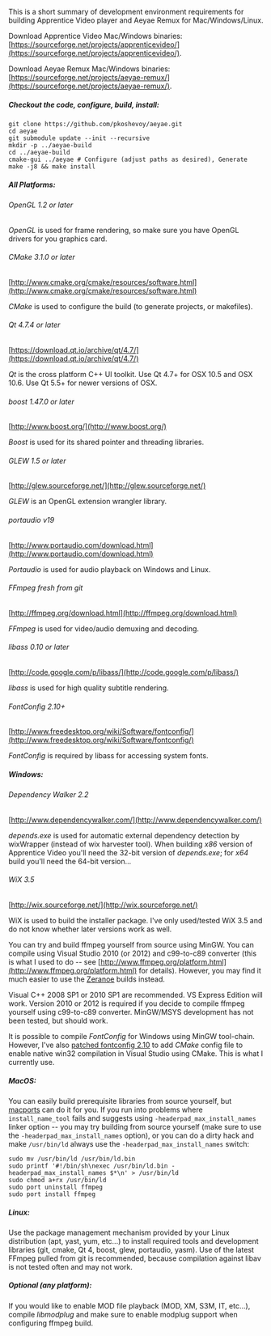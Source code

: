 This is a short summary of development environment requirements for building Apprentice Video player and Aeyae Remux for Mac/Windows/Linux.

Download Apprentice Video Mac/Windows binaries: [https://sourceforge.net/projects/apprenticevideo/](https://sourceforge.net/projects/apprenticevideo/).

Download Aeyae Remux Mac/Windows binaries: [https://sourceforge.net/projects/aeyae-remux/](https://sourceforge.net/projects/aeyae-remux/).

##### Checkout the code, configure, build, install:
    git clone https://github.com/pkoshevoy/aeyae.git
    cd aeyae
    git submodule update --init --recursive
    mkdir -p ../aeyae-build
    cd ../aeyae-build
    cmake-gui ../aeyae # Configure (adjust paths as desired), Generate
    make -j8 && make install

##### All Platforms:
###### OpenGL 1.2 or later
*OpenGL* is used for frame rendering, so make sure you have OpenGL drivers for you graphics card.

###### CMake 3.1.0 or later
[http://www.cmake.org/cmake/resources/software.html](http://www.cmake.org/cmake/resources/software.html)

*CMake* is used to configure the build (to generate projects, or makefiles).

###### Qt 4.7.4 or later
[https://download.qt.io/archive/qt/4.7/](https://download.qt.io/archive/qt/4.7/)

*Qt* is the cross platform C++ UI toolkit.  Use Qt 4.7+ for OSX 10.5 and OSX 10.6.  Use Qt 5.5+ for newer versions of OSX.

###### boost 1.47.0 or later
[http://www.boost.org/](http://www.boost.org/)

*Boost* is used for its shared pointer and threading libraries.

###### GLEW 1.5 or later
[http://glew.sourceforge.net/](http://glew.sourceforge.net/)

*GLEW* is an OpenGL extension wrangler library.

###### portaudio v19
[http://www.portaudio.com/download.html](http://www.portaudio.com/download.html)

*Portaudio* is used for audio playback on Windows and Linux.

###### FFmpeg fresh from git
[http://ffmpeg.org/download.html](http://ffmpeg.org/download.html)

*FFmpeg* is used for video/audio demuxing and decoding.

###### libass 0.10 or later
[http://code.google.com/p/libass/](http://code.google.com/p/libass/)

*libass* is used for high quality subtitle rendering.

###### FontConfig 2.10+
[http://www.freedesktop.org/wiki/Software/fontconfig/](http://www.freedesktop.org/wiki/Software/fontconfig/)

*FontConfig* is required by libass for accessing system fonts.

##### Windows:
###### Dependency Walker 2.2
[http://www.dependencywalker.com/](http://www.dependencywalker.com/)

*depends.exe* is used for automatic external dependency detection by wixWrapper (instead of wix harvester tool).  When building *x86* version of Apprentice Video you'll need the 32-bit version of *depends.exe*; for *x64* build you'll need the 64-bit version...

###### WiX 3.5
[http://wix.sourceforge.net/](http://wix.sourceforge.net/)

WiX is used to build the installer package.  I've only used/tested WiX 3.5 and do not know whether later versions work as well.

You can try and build ffmpeg yourself from source using MinGW.  You can compile using Visual Studio 2010 (or 2012) and c99-to-c89 converter (this is what I used to do -- see [http://www.ffmpeg.org/platform.html](http://www.ffmpeg.org/platform.html) for details).  However, you may find it much easier to use the [Zeranoe](http://ffmpeg.zeranoe.com/builds/) builds instead.

Visual C++ 2008 SP1 or 2010 SP1 are recommended. VS Express Edition will work. Version 2010 or 2012 is required if you decide to compile ffmpeg yourself using c99-to-c89 converter. MinGW/MSYS development has not been tested, but should work.

It is possible to compile *FontConfig* for Windows using MinGW
tool-chain.  However, I've also [patched fontconfig 2.10](http://sourceforge.net/projects/apprenticevideo/files/fontconfig-2.10.x-cmake-patches-for-win32/) to add
*CMake* config file to enable native win32 compilation in Visual Studio using CMake.  This is what I currently use.

##### MacOS:
You can easily build prerequisite libraries from source yourself, but [macports](http://www.macports.org/) can do it for you.  If you run into problems where `install_name_tool` fails and suggests using `-headerpad_max_install_names` linker option -- you may try building from source yourself (make sure to use the
`-headerpad_max_install_names` option), or you can do a dirty hack and make `/usr/bin/ld` always use the `-headerpad_max_install_names` switch:
```
sudo mv /usr/bin/ld /usr/bin/ld.bin
sudo printf '#!/bin/sh\nexec /usr/bin/ld.bin -headerpad_max_install_names $*\n' > /usr/bin/ld
sudo chmod a+rx /usr/bin/ld
sudo port uninstall ffmpeg
sudo port install ffmpeg
```

##### Linux:
Use the package management mechanism provided by your Linux distribution (apt, yast, yum, etc...) to install required tools and development libraries (git, cmake, Qt 4, boost, glew, portaudio, yasm).  Use of the latest FFmpeg pulled from git is recommended, because compilation against libav is not tested often and may not work.

##### Optional (any platform):
If you would like to enable MOD file playback (MOD, XM, S3M, IT, etc...), compile *libmodplug* and make sure to enable modplug support when configuring ffmpeg build.
